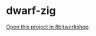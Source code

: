dwarf-zig
=====

[Open this project in 8bitworkshop](http://8bitworkshop.com/redir.html?platform=vcs&githubURL=https%3A%2F%2Fgithub.com%2FMikeDX%2Fdwarf-zig&file=dwarf.zig).

